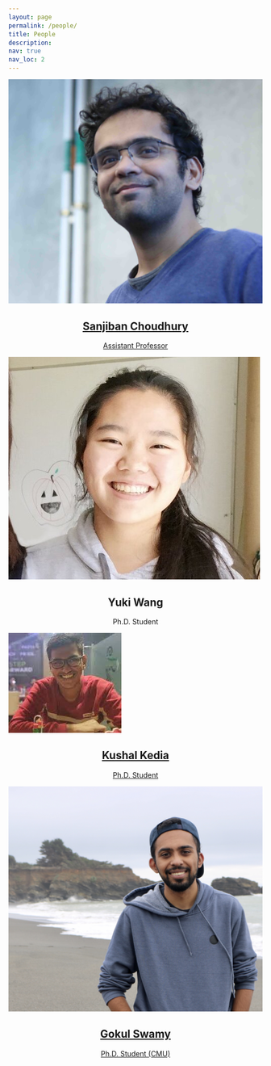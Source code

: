 ```yaml
---
layout: page
permalink: /people/
title: People
description:
nav: true
nav_loc: 2
---
```



<div class="people">
  <div class="grid">
    <div class="grid-sizer"></div>
      <div class="grid-item">
        <a href="http://www.sanjibanchoudhury.com/" target="_blank">
          <div class="card hoverable">
            <img src="../assets/img/people/sanjiban.jpg">
            <div class="card-body">
            <center>
              <h2 class="card-title text">Sanjiban Choudhury</h2>
              <p class="card-text">Assistant Professor</p>
            </center>
            </div>
          </div>
        </a>
    </div>

   <div class="grid-item">
          <div class="card hoverable">
            <img src="../assets/img/people/yuki_wang.jpg">
            <div class="card-body">
            <center>
              <h2 class="card-title text">Yuki Wang</h2>
              <p class="card-text">Ph.D. Student</p>
            </center>
            </div>
          </div>
    </div>

  <div class="grid-item">
        <a href="https://kushal2000.github.io/" target="_blank">
          <div class="card hoverable">
            <img src="../assets/img/people/kushal_kedia.jpg">
            <div class="card-body">
            <center>
             <h2 class="card-title text">Kushal Kedia</h2>
             <p class="card-text">Ph.D. Student</p>
          	</center>
            </div>
          </div>
        </a>
    </div>


   <div class="grid-item">
          <a href="https://gokul.dev/" target="_blank">
          <div class="card hoverable">
            <img src="../assets/img/people/gokul.jpg">
            <div class="card-body">
            <center>
              <h2 class="card-title text">Gokul Swamy</h2>
              <p class="card-text">Ph.D. Student (CMU)</p>
            </center>
            </div>
          </div>
        </a>
    </div>

  </div>
</div>





